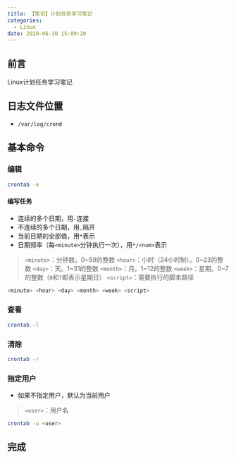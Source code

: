 ```yaml
---
title: 【笔记】计划任务学习笔记
categories:
  - Linux
date: 2020-06-30 15:09:20
---
```


## 前言

Linux计划任务学习笔记

<!-- more -->

## 日志文件位置

- `/var/log/crond`

## 基本命令

### 编辑

``` sh
crontab -e
```

#### 编写任务

- 连续的多个日期，用`-`连接
- 不连续的多个日期，用`,`隔开
- 当前日期的全部值，用`*`表示
- 日期频率（每`<minute>`分钟执行一次），用`*/<num>`表示

> `<minute>`：分钟数。0\~59的整数
> `<hour>`：小时（24小时制）。0\~23的整数
> `<day>`：天。1\~31的整数
> `<month>`：月。1\~12的整数
> `<week>`：星期。0\~7的整数（`0`和`7`都表示星期日）
> `<script>`：需要执行的脚本路径

``` sh
<minute> <hour> <day> <month> <week> <script>
```

### 查看

``` sh
crontab -l
```

### 清除

``` sh
crontab -r
```

### 指定用户

- 如果不指定用户，默认为当前用户

> `<user>`：用户名

``` sh
crontab -u <user>
```

## 完成

